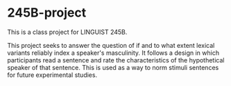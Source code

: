 # 245B-project
This is a class project for LINGUIST 245B. 

This project seeks to answer the question of if and to what extent lexical variants reliably index a speaker's masculinity. It follows a design in which participants read a sentence and rate the characteristics of the hypothetical speaker of that sentence. This is used as a way to norm stimuli sentences for future experimental studies. 



